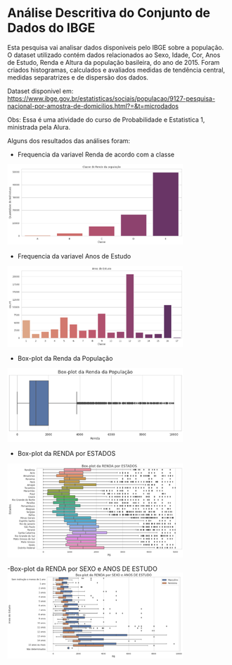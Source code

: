 # Análise Descritiva do Conjunto de Dados do IBGE

Esta pesquisa vai analisar dados disponiveis pelo IBGE sobre a população. O dataset utilizado contém dados relacionados ao Sexo, Idade, Cor, Anos de Estudo, Renda e Altura da população basileira, do ano de 2015. Foram criados histogramas, calculados e avaliados medidas de tendência central, medidas separatrizes e de dispersão dos dados.

Dataset disponivel em: https://www.ibge.gov.br/estatisticas/sociais/populacao/9127-pesquisa-nacional-por-amostra-de-domicilios.html?=&t=microdados

Obs: Essa é uma atividade do curso de Probabilidade e Estatistica 1, ministrada pela Alura.

Alguns dos resultados das análises foram:

- Frequencia da variavel Renda de acordo com a classe
<img src="imagens/1.png"  width="400"/>

- Frequencia da variavel Anos de Estudo
<img src="imagens/2.png"  width="400"/>

- Box-plot da Renda da População
<img src="imagens/4.png"  width="400"/>

- Box-plot da RENDA por ESTADOS
<img src="imagens/5.png"  width="400"/>

-Box-plot da RENDA por SEXO e ANOS DE ESTUDO
<img src="imagens/7.png"  width="400"/>

